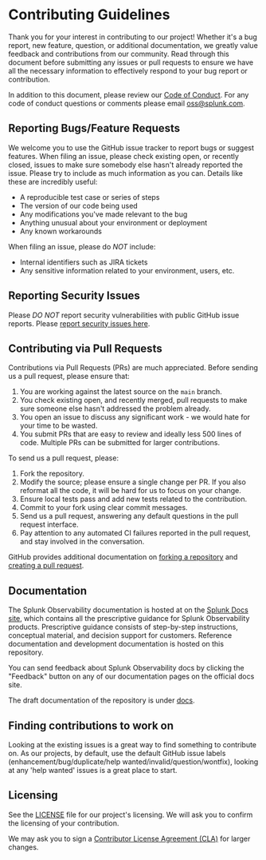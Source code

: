 # Contributing Guidelines

Thank you for your interest in contributing to our project! Whether it's a bug
report, new feature, question, or additional documentation, we greatly value
feedback and contributions from our community. Read through this document
before submitting any issues or pull requests to ensure we have all the
necessary information to effectively respond to your bug report or
contribution.

In addition to this document, please review our [Code of
Conduct](CODE_OF_CONDUCT.md). For any code of conduct questions or comments
please email oss@splunk.com.

## Reporting Bugs/Feature Requests

We welcome you to use the GitHub issue tracker to report bugs or suggest
features. When filing an issue, please check existing open, or recently closed,
issues to make sure somebody else hasn't already reported the issue. Please try
to include as much information as you can. Details like these are incredibly
useful:

- A reproducible test case or series of steps
- The version of our code being used
- Any modifications you've made relevant to the bug
- Anything unusual about your environment or deployment
- Any known workarounds

When filing an issue, please do *NOT* include:

- Internal identifiers such as JIRA tickets
- Any sensitive information related to your environment, users, etc.

## Reporting Security Issues

Please *DO NOT* report security vulnerabilities with public GitHub issue
reports. Please [report security issues here](
https://www.splunk.com/en_us/product-security/report.html).

## Contributing via Pull Requests

Contributions via Pull Requests (PRs) are much appreciated. Before sending us a
pull request, please ensure that:

1. You are working against the latest source on the `main` branch.
2. You check existing open, and recently merged, pull requests to make sure
   someone else hasn't addressed the problem already.
3. You open an issue to discuss any significant work - we would hate for your
   time to be wasted.
4. You submit PRs that are easy to review and ideally less 500 lines of code.
   Multiple PRs can be submitted for larger contributions.

To send us a pull request, please:

1. Fork the repository.
2. Modify the source; please ensure a single change per PR. If you also
   reformat all the code, it will be hard for us to focus on your change.
3. Ensure local tests pass and add new tests related to the contribution.
4. Commit to your fork using clear commit messages.
5. Send us a pull request, answering any default questions in the pull request
   interface.
6. Pay attention to any automated CI failures reported in the pull request, and
   stay involved in the conversation.

GitHub provides additional documentation on [forking a
repository](https://help.github.com/articles/fork-a-repo/) and [creating a pull
request](https://help.github.com/articles/creating-a-pull-request/).

## Documentation

The Splunk Observability documentation is hosted at on the
[Splunk Docs site](https://docs.splunk.com/Observability),
which contains all the prescriptive guidance for Splunk Observability products.
Prescriptive guidance consists of step-by-step instructions, conceptual
material, and decision support for customers. Reference documentation and
development documentation is hosted on this repository.

You can send feedback about Splunk Observability docs by clicking the
"Feedback" button on any of our documentation pages on the official docs site.

The draft documentation of the repository is under [docs](./docs).

## Finding contributions to work on

Looking at the existing issues is a great way to find something to contribute
on. As our projects, by default, use the default GitHub issue labels
(enhancement/bug/duplicate/help wanted/invalid/question/wontfix), looking at
any 'help wanted' issues is a great place to start.

## Licensing

See the [LICENSE](LICENSE) file for our project's licensing. We will ask you to
confirm the licensing of your contribution.

We may ask you to sign a [Contributor License Agreement
(CLA)](http://en.wikipedia.org/wiki/Contributor_License_Agreement) for larger
changes.
